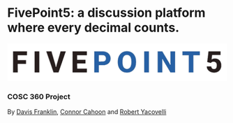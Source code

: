 # FivePoint5: a discussion platform where every decimal counts.

![5.5 LOGO](/img/FivePoint5-white.png)
### COSC 360 Project
By [Davis Franklin](https://github.com/Davis245), [Connor Cahoon](https://github.com/cmcahoon01) and [Robert Yacovelli](https://github.com/robertyac)

